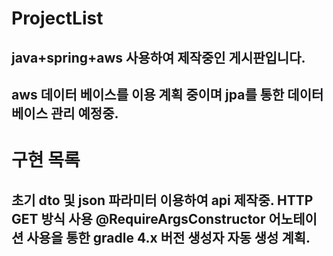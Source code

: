 # ProjectList
java+spring+aws 사용하여 제작중인 게시판입니다.
-------------
aws 데이터 베이스를 이용 계획 중이며 jpa를 통한 데이터 베이스 관리 예정중.
-------------
# 구현 목록
초기 dto 및 json 파라미터 이용하여 api 제작중.
HTTP GET 방식 사용
@RequireArgsConstructor 어노테이션 사용을 통한 gradle 4.x 버전 생성자 자동 생성 계획.
-------------


